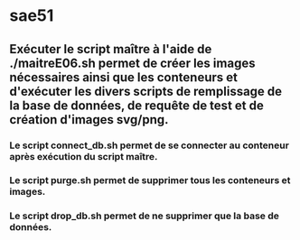 # sae51
## Exécuter le script maître à l'aide de ./maitreE06.sh permet de créer les images nécessaires ainsi que les conteneurs et d'exécuter les divers scripts de remplissage de la base de données, de requête de test et de création d'images svg/png.
### Le script connect_db.sh permet de se connecter au conteneur après exécution du script maître.
### Le script purge.sh permet de supprimer tous les conteneurs et images.
### Le script drop_db.sh permet de ne supprimer que la base de données.
